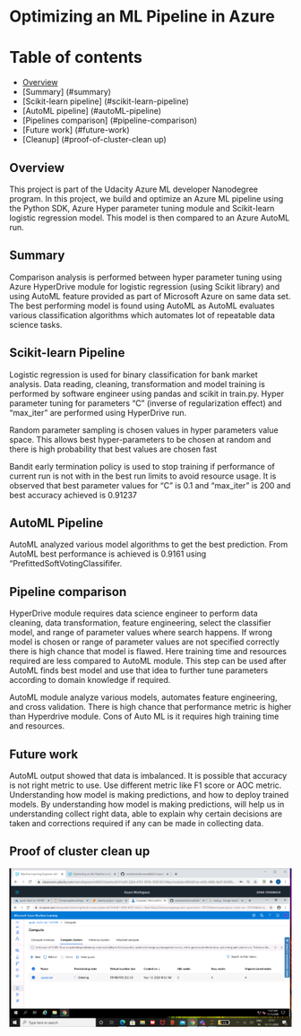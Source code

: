 # Optimizing an ML Pipeline in Azure

Table of contents
=================

<!--ts-->
  * [Overview](##overview)
  * [Summary] (#summary)
  * [Scikit-learn pipeline] (#scikit-learn-pipeline)
  * [AutoML pipeline] (#autoML-pipeline)
  * [Pipelines comparison] (#pipeline-comparison)
  * [Future work] (#future-work)
  * [Cleanup] (#proof-of-cluster-clean up)
<!--te-->

## Overview
This project is part of the Udacity Azure ML developer Nanodegree program. In this project, we build and optimize an Azure ML pipeline using the Python SDK, Azure Hyper parameter tuning module and Scikit-learn logistic regression model. This model is then compared to an Azure AutoML run.

## Summary
Comparison analysis is performed between hyper parameter tuning using Azure HyperDrive module for logistic regression (using Scikit library) and using AutoML feature provided as part of Microsoft Azure on same data set.
The best performing model is found using AutoML as AutoML evaluates various classification algorithms which automates lot of repeatable data science tasks.


## Scikit-learn Pipeline
Logistic regression is used for binary classification for bank market analysis. Data reading, cleaning, transformation and model training is performed by software engineer using pandas and scikit in train.py. Hyper parameter tuning for parameters “C” (inverse of regularization effect) and “max_iter” are performed using HyperDrive run.

Random parameter sampling is chosen values in hyper parameters value space. This allows best hyper-parameters to be chosen at random and there is high probability that best values are chosen fast

Bandit early termination policy is used to stop training if performance of current run is not with in the best run limits to avoid resource usage. It is observed that best parameter values for “C” is 0.1 and “max_iter” is 200 and best accuracy achieved is 0.91237

## AutoML Pipeline
AutoML analyzed various model algorithms to get the best prediction.  From AutoML best performance is achieved is 0.9161 using “PrefittedSoftVotingClassififer.

## Pipeline comparison
HyperDrive module requires data science engineer to perform data cleaning, data transformation, feature engineering, select the classifier model, and range of parameter values where search happens. If wrong model is chosen or range of parameter values are not specified correctly there is high chance that model is flawed. Here training time and resources required are less compared to AutoML module. This step can be used after AutoML finds best model and use that idea to further tune parameters according to domain knowledge if required.

AutoML module analyze various models, automates feature engineering, and cross validation. There is high chance that performance metric is higher than Hyperdrive module. Cons of Auto ML is it requires high training time and resources.

## Future work
AutoML output showed that data is imbalanced. It is possible that accuracy is not right metric to use. Use different metric like F1 score or AOC metric. Understanding how model is making predictions, and how to deploy trained models. By understanding how model is making predictions, will help us in understanding collect right data, able to explain why certain decisions are taken and corrections required if any can be made in collecting data.

## Proof of cluster clean up
![Delete cluster](https://github.com/venkataravikumaralladi/ComparingManualHyperParameterTuningAndAutoMLInAzure/blob/master/DeleteClustersnapshot.png)

